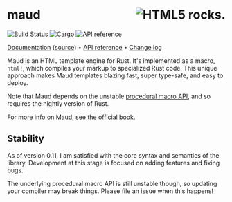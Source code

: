 # <img align="right" src="maud.png" alt="HTML5 rocks." title="HTML5 rocks."> maud 
[![Build Status](https://img.shields.io/travis/lfairy/maud.svg)](http://travis-ci.org/lfairy/maud) 
[![Cargo](https://img.shields.io/crates/v/maud.svg)](https://crates.io/crates/maud) 
[![API reference](https://docs.rs/maud/badge.svg)](https://docs.rs/maud/)

[Documentation][book] ([source][booksrc]) • [API reference][apiref] • [Change log][changelog]

Maud is an HTML template engine for Rust. It's implemented as a macro, `html!`, which compiles your markup to specialized Rust code. This unique approach makes Maud templates blazing fast, super type-safe, and easy to deploy.

Note that Maud depends on the unstable [procedural macro API][rustissue], and so requires the nightly version of Rust.

For more info on Maud, see the [official book][book].

[book]: https://maud.lambda.xyz/
[booksrc]: https://github.com/lfairy/maud-book
[apiref]: https://docs.rs/maud/
[changelog]: https://github.com/lfairy/maud/blob/master/CHANGELOG.md
[rustissue]: https://github.com/rust-lang/rust/issues/38356

## Stability

As of version 0.11, I am satisfied with the core syntax and semantics of the library. Development at this stage is focused on adding features and fixing bugs.

The underlying procedural macro API is still unstable though, so updating your compiler may break things. Please file an issue when this happens!
